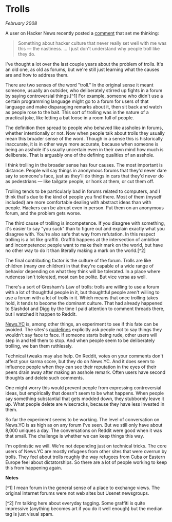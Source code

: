 # Trolls
_February 2008_

A user on Hacker News recently posted a [comment](http://news.ycombinator.com/item?id=116938) that set me thinking:

> Something about hacker culture that never really set well with me was this — the nastiness. ... I just don't understand why people troll like they do.

I've thought a lot over the last couple years about the problem of trolls. It's an old one, as old as forums, but we're still just learning what the causes are and how to address them.

There are two senses of the word "troll." In the original sense it meant someone, usually an outsider, who deliberately stirred up fights in a forum by saying controversial things.[^1] For example, someone who didn't use a certain programming language might go to a forum for users of that language and make disparaging remarks about it, then sit back and watch as people rose to the bait. This sort of trolling was in the nature of a practical joke, like letting a bat loose in a room full of people.

The definition then spread to people who behaved like assholes in forums, whether intentionally or not. Now when people talk about trolls they usually mean this broader sense of the word. Though in a sense this is historically inaccurate, it is in other ways more accurate, because when someone is being an asshole it's usually uncertain even in their own mind how much is deliberate. That is arguably one of the defining qualities of an asshole.

I think trolling in the broader sense has four causes. The most important is distance. People will say things in anonymous forums that they'd never dare say to someone's face, just as they'll do things in cars that they'd never do as pedestrians — like tailgate people, or honk at them, or cut them off.

Trolling tends to be particularly bad in forums related to computers, and I think that's due to the kind of people you find there. Most of them (myself included) are more comfortable dealing with abstract ideas than with people. Hackers can be abrupt even in person. Put them on an anonymous forum, and the problem gets worse.

The third cause of trolling is incompetence. If you disagree with something, it's easier to say "you suck" than to figure out and explain exactly what you disagree with. You're also safe that way from refutation. In this respect trolling is a lot like graffiti. Graffiti happens at the intersection of ambition and incompetence: people want to make their mark on the world, but have no other way to do it than literally making a mark on the world.[^2]

The final contributing factor is the culture of the forum. Trolls are like children (many _are_ children) in that they're capable of a wide range of behavior depending on what they think will be tolerated. In a place where rudeness isn't tolerated, most can be polite. But vice versa as well.

There's a sort of Gresham's Law of trolls: trolls are willing to use a forum with a lot of thoughtful people in it, but thoughtful people aren't willing to use a forum with a lot of trolls in it. Which means that once trolling takes hold, it tends to become the dominant culture. That had already happened to Slashdot and Digg by the time I paid attention to comment threads there, but I watched it happen to Reddit.

[News.YC](http://news.ycombinator.com) is, among other things, an experiment to see if this fate can be avoided. The sites's [guidelines](http://ycombinator.com/newsguidelines.html) explicitly ask people not to say things they wouldn't say face to face. If someone starts being rude, other users will step in and tell them to stop. And when people seem to be deliberately trolling, we ban them ruthlessly.

Technical tweaks may also help. On Reddit, votes on your comments don't affect your karma score, but they do on News.YC. And it does seem to influence people when they can see their reputation in the eyes of their peers drain away after making an asshole remark. Often users have second thoughts and delete such comments.

One might worry this would prevent people from expressing controversial ideas, but empirically that doesn't seem to be what happens. When people say something substantial that gets modded down, they stubbornly leave it up. What people delete are wisecracks, because they have less invested in them.

So far the experiment seems to be working. The level of conversation on News.YC is as high as on any forum I've seen. But we still only have about 8,000 uniques a day. The conversations on Reddit were good when it was that small. The challenge is whether we can keep things this way.

I'm optimistic we will. We're not depending just on technical tricks. The core users of News.YC are mostly refugees from other sites that were overrun by trolls. They feel about trolls roughly the way refugees from Cuba or Eastern Europe feel about dictatorships. So there are a lot of people working to keep this from happening again.

**Notes**

[^1] I mean forum in the general sense of a place to exchange views. The original Internet forums were not web sites but Usenet newsgroups.

[^2] I'm talking here about everyday tagging. Some graffiti is quite impressive (anything becomes art if you do it well enough) but the median tag is just visual spam.